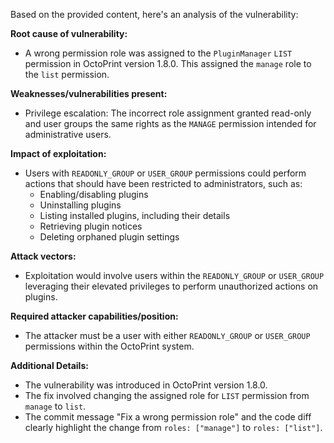 Based on the provided content, here's an analysis of the vulnerability:

**Root cause of vulnerability:**
- A wrong permission role was assigned to the `PluginManager` `LIST` permission in OctoPrint version 1.8.0. This assigned the `manage` role to the `list` permission.

**Weaknesses/vulnerabilities present:**
- Privilege escalation: The incorrect role assignment granted read-only and user groups the same rights as the `MANAGE` permission intended for administrative users.

**Impact of exploitation:**
- Users with `READONLY_GROUP` or `USER_GROUP` permissions could perform actions that should have been restricted to administrators, such as:
  - Enabling/disabling plugins
  - Uninstalling plugins
  - Listing installed plugins, including their details
  - Retrieving plugin notices
  - Deleting orphaned plugin settings

**Attack vectors:**
- Exploitation would involve users within the `READONLY_GROUP` or `USER_GROUP` leveraging their elevated privileges to perform unauthorized actions on plugins.

**Required attacker capabilities/position:**
- The attacker must be a user with either `READONLY_GROUP` or `USER_GROUP` permissions within the OctoPrint system.

**Additional Details:**
- The vulnerability was introduced in OctoPrint version 1.8.0.
- The fix involved changing the assigned role for `LIST` permission from `manage` to `list`.
- The commit message "Fix a wrong permission role" and the code diff clearly highlight the change from `roles: ["manage"]` to `roles: ["list"]`.